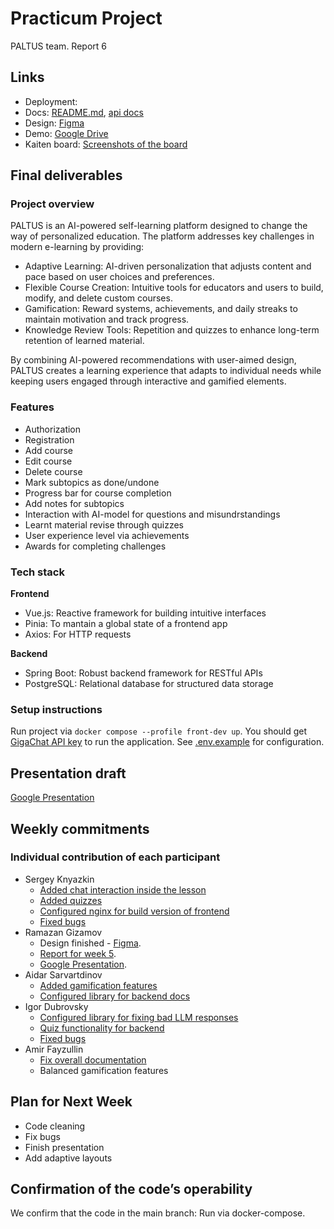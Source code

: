 # Practicum Project  
PALTUS team. Report 6

## Links

- Deployment:
- Docs: [README.md](https://github.com/IU-Capstone-Project-2025/PALTUS/blob/main/README.md), [api docs](https://github.com/IU-Capstone-Project-2025/PALTUS/tree/docs/backend/src/main/java/com/paltus/backend)
- Design: [Figma](https://www.figma.com/proto/rvNoC6oOC2Xe5y7yWIhLuN/Demo-visuals?node-id=0-1&t=DavTpLzLzLBFOWSe-1)
- Demo: [Google Drive](https://drive.google.com/file/d/1V9wfvfOaQE4dwFPFoQbJqLrLlIAixLil/view?usp=sharing)
- Kaiten board: [Screenshots of the board](https://drive.google.com/drive/folders/16Y-MQXpZghhkoxADxd6L7syHdWsxzkpA?usp=sharing)
  

## Final deliverables

### Project overview
PALTUS is an AI-powered self-learning platform designed to change the way of personalized education. The platform addresses key challenges in modern e-learning by providing:

- Adaptive Learning: AI-driven personalization that adjusts content and pace based on user choices and preferences.
- Flexible Course Creation: Intuitive tools for educators and users to build, modify, and delete custom courses.
- Gamification: Reward systems, achievements, and daily streaks to maintain motivation and track progress.
- Knowledge Review Tools: Repetition and quizzes to enhance long-term retention of learned material.

By combining AI-powered recommendations with user-aimed design, PALTUS creates a learning experience that adapts to individual needs while keeping users engaged through interactive and gamified elements.
### Features
- Authorization
- Registration
- Add course
- Edit course
- Delete course
- Mark subtopics as done/undone
- Progress bar for course completion
- Add notes for subtopics
- Interaction with AI-model for questions and misundrstandings
- Learnt material revise through quizzes
- User experience level via achievements
- Awards for completing challenges
### Tech stack
**Frontend**

- Vue.js: Reactive framework for building intuitive interfaces
- Pinia: To mantain a global state of a frontend app
- Axios: For HTTP requests

**Backend**

- Spring Boot: Robust backend framework for RESTful APIs
- PostgreSQL: Relational database for structured data storage
### Setup instructions
Run project via `docker compose --profile front-dev up`. You should get [GigaChat API key](https://developers.sber.ru/portal/gigachat-and-api) to run the application. See [.env.example](https://github.com/IU-Capstone-Project-2025/PALTUS/tree/main/.env.example) for configuration.

## Presentation draft

[Google Presentation](https://docs.google.com/presentation/d/1lrC7sYqLeRxuk9y8BXHxn9HLMQ02L2u9C7xS4bjsmcU/edit?usp=sharing)

## Weekly commitments

### Individual contribution of each participant

- Sergey Knyazkin
  - [Added chat interaction inside the lesson](https://github.com/IU-Capstone-Project-2025/PALTUS/commit/9cd3840af830e49dcf6965eb5afd0723a54de098)
  - [Added quizzes](https://github.com/IU-Capstone-Project-2025/PALTUS/commit/aaaecb7161e1f6a3a343d6b1261cbb3ea094bf26)
  - [Configured nginx for build version of frontend](https://github.com/IU-Capstone-Project-2025/PALTUS/commit/bef3dfa67b6538eb760132294d46d8bcc8ff7828)
  - [Fixed bugs](https://github.com/IU-Capstone-Project-2025/PALTUS/commit/9ad8177251a6b4068a9156674820555c231117f8)
- Ramazan Gizamov
  - Design finished - [Figma](https://www.figma.com/proto/rvNoC6oOC2Xe5y7yWIhLuN/Demo-visuals?node-id=0-1&t=DavTpLzLzLBFOWSe-1).
  - [Report for week 5](https://github.com/poeticlama/PALTUS/new/master/content/docs/2025/PALTUS/week5.md).
  - [Google Presentation](https://docs.google.com/presentation/d/1lrC7sYqLeRxuk9y8BXHxn9HLMQ02L2u9C7xS4bjsmcU/edit?usp=sharing).
- Aidar Sarvartdinov
  - [Added gamification features](https://github.com/IU-Capstone-Project-2025/PALTUS/commit/4bc7b5cf26ab5319737d7662a2aaf55ad0d94446)
  - [Configured library for backend docs](https://github.com/IU-Capstone-Project-2025/PALTUS/commit/6a2a092124026798261dd7e88b64b499084dc942)
- Igor Dubrovsky
  - [Configured library for fixing bad LLM responses](https://github.com/IU-Capstone-Project-2025/PALTUS/commit/182c683ce51d310aecd854166bd3f083d897c8f7)
  - [Quiz functionality for backend](https://github.com/IU-Capstone-Project-2025/PALTUS/commit/add999bb7f44ecc903529df3162b2a9a01e4c8a9)
  - [Fixed bugs](https://github.com/IU-Capstone-Project-2025/PALTUS/commit/d4decc594ae5f05af518ec783bce3eb6ac10c39c)
- Amir Fayzullin
  - [Fix overall documentation](https://github.com/IU-Capstone-Project-2025/PALTUS/commit/976fcc9a0e8432b4d231d39181180677924666b0)
  - Balanced gamification features

## Plan for Next Week

- Code cleaning
- Fix bugs
- Finish presentation
- Add adaptive layouts

## Confirmation of the code’s operability

We confirm that the code in the main branch:
Run via docker-compose.
